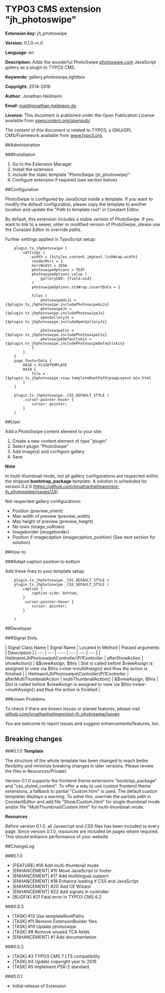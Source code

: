 # TYPO3 CMS extension "jh_photoswipe"

**Extension key:**
jh_photoswipe

**Version:**
0.1.0-rc.0

**Language:**
en

**Description:**
Adds the wonderful PhotoSwipe [photoswipe.com](http://photoswipe.com/) JavaScript gallery as a plugin to TYPO3 CMS.

**Keywords:**
gallery,photoswipe,lightbox

**Copyright:**
2014-2016

**Author:**
Jonathan Heilmann

**Email:**
[mail@jonathan-heilmann.de](mail@jonathan-heilmann.de)

**Licence:**
This document is published under the Open Publication License available from [opencontent.org/openpub/](http://www.opencontent.org/openpub/)

The content of this document is related to TYPO3, a GNU/GPL CMS/Framework available from www.typo3.org.


##Administration

###Installation

1. Go to the Extension Manager
2. Install the extension
3. Include the static template "PhotoSwipe (jh_photoswipe)"
4. Configure extension if required (see section below)


##Configuration

PhotoSwipe is configured by JavaScript inside a template. If you want to modify the default configuration, 
please copy the template to another location and update the "Path to template root" in Constant Editor.

By default, this extension includes a stable version of PhotoSwipe. If you want to link to a newer, 
older or modified version of PhotoSwipe, please use the Constant Editor to override paths.

Further settings applied in TypoScript setup:

```
    plugin.tx_jhphotoswipe {
        settings {
            width = {$styles.content.imgtext.linkWrap.width}
            renderMsrc = 1
            msrcWidth = 265m
            photoswipeOptions = TEXT
            photoswipeOptions.value (
                galleryUID: {field:uid}
            )
            photoswipeOptions.stdWrap.insertData = 1
    
            files {
                photoswipeUiJs = {$plugin.tx_jhphotoswipe.includePhotoswipeUiJs}
                photoswipeJs = {$plugin.tx_jhphotoswipe.includePhotoswipeJs}
                openGalleryJs = {$plugin.tx_jhphotoswipe.includeOpenGalleryJs}
    
                photoswipeCss = {$plugin.tx_jhphotoswipe.includePhotoswipeCss}
                photoswipeDefaultskin = {$plugin.tx_jhphotoswipe.includePhotoswipeDefaultskin}
            }
        }
    }
    page.footerData {
        8410 = FLUIDTEMPLATE
        8410 {
            file = {$plugin.tx_jhphotoswipe.view.templateRootPath}pswpLayout.min.html
        }
    }
    
    plugin.tx_jhphotoswipe._CSS_DEFAULT_STYLE (
        .cursor-pointer:hover {
            cursor: pointer;
        }
    )
```

##User

Add a PhotoSwipe content element to your site:

1. Create a new content element of type "plugin"
2. Select plugin "PhotoSwipe"
3. Add image(s) and configure gallery
4. Save

**Note**

In multi-thumbnail mode, not all gallery configurations are respected within the shipped **bootstrap_package** template.
A solution is scheduled for version 0.2.0 (https://github.com/jonathanheilmann/ext-jh_photoswipe/issues/24).

Not respected gallery configurations:

- Position (preview_orient)
- Max width of preview (preview_width)
- Max height of preview (preview_height)
- No rows (image_noRows)
- Imageborder (imageborder)
- Position if imagecaption (imagecaption_position) (See next section for solution)

##How-to

###Adapt caption position to bottom

Add these lines to your template setup:

```
    plugin.tx_jhphotoswipe._CSS_DEFAULT_STYLE >
    plugin.tx_jhphotoswipe._CSS_DEFAULT_STYLE (
        caption {
            caption-side: bottom;
        }
        .cursor-pointer:hover {
            cursor: pointer;
        }
        
    )
```

##Developer

###Signal Slots

| Signal Class Name	| Signal Name | Located in Method | Passed arguments | Description |
| --- | --- | ---- | --- | --- | --- |
| Heilmann\JhPhotoswipe\Controller\Pi1Controller | afterShowAction | showAction() | &$viewAssign, $this | Slot is called before $viewAssign is assigned to view via $this->view->multiAssign() and thus the action is finished |
| Heilmann\JhPhotoswipe\Controller\Pi1Controller | afterMultiThumbnailAction | multiThumbnailAction() | &$viewAssign, $this | Slot is called before $viewAssign is assigned to view via $this->view->multiAssign() and thus the action is finished |


##Known Problems

To check if there are known issues or planed features, please visit [github.com/jonathanheilmann/ext-jh_photoswipe/issues](https://github.com/jonathanheilmann/ext-jh_photoswipe/issues)

You are welcome to report issues and suggest enhancements/features, too.

## Breaking changes

###0.1.0
**Template**

The structure of the whole template has been changed to reach better flexibility and minimize breaking changes in later versions.
Please review the files in Resources/Private/.

Version 0.1.0 supports the frontend theme extensions "bootstap_package" and "css_styled_content".
To offer a way to use custom frontend theme extensions, a fallback to partial "Custom.html" is used. The default custom templates displays a warning.
To solve this, override the partials path in ConstantEditor and add file "Show/Custom.html" for single-thumbnail mode and/or file "MultiThumbnail/Custom.html" for multi-thumbnail mode.

**Resources**

Before version 0.1.0, all Javascript and CSS files has been included to every page.
Since version 0.1.0, resources are included on pages where required. This should enhance performance of your website.


##ChangeLog

###0.1.0

- [FEATURE] #16 Add multi-thumbnail mode
- [ENHANCEMENT] #15 Move JavaScript to footer
- [ENHANCEMENT] #17 Add multilingual support
- [ENHANCEMENT] #18 Enhance loading if CSS and JavaScript
- [ENHANCEMENT] #20 Add CE Wizard
- [ENHANCEMENT] #22 Add signals in controller
- [BUGFIX] #21 Fatal error in TYPO3 CMS 6.2

###0.0.3

- [TASK] #12 Use templateRootPaths
- [TASK] #11 Remove ExtensionBuilder files
- [TASK] #10 Update photoswipe
- [TASK] #8 Remove unused TCA fields
- [ENHANCEMENT] #1 Add documentation

###0.0.2

- [TASK] #3 TYPO3 CMS 7 LTS compatibility
- [TASK] #4 Update copyright year to 2016
- [TASK] #5 Implement PSR-2 standard

###0.0.1

- Initial release of Extension
